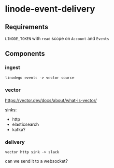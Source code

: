 # linode-event-delivery

## Requirements

`LINODE_TOKEN` with `read` scope on `Account` and `Events`

## Components

### ingest

```
linodego events -> vector source
```

### vector

https://vector.dev/docs/about/what-is-vector/

sinks:
- http
- elasticsearch
- kafka?

### delivery

```
vector http sink -> slack
```

can we send it to a websocket?
